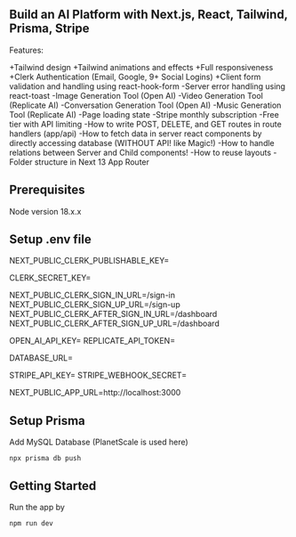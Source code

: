 ## Build an AI Platform with Next.js, React, Tailwind, Prisma, Stripe

Features:

+Tailwind design
+Tailwind animations and effects
+Full responsiveness
+Clerk Authentication (Email, Google, 9+ Social Logins)
+Client form validation and handling using react-hook-form
-Server error handling using react-toast
-Image Generation Tool (Open AI)
-Video Generation Tool (Replicate AI)
-Conversation Generation Tool (Open AI)
-Music Generation Tool (Replicate AI)
-Page loading state
-Stripe monthly subscription
-Free tier with API limiting
-How to write POST, DELETE, and GET routes in route handlers (app/api)
-How to fetch data in server react components by directly accessing database (WITHOUT API! like Magic!)
-How to handle relations between Server and Child components!
-How to reuse layouts
-Folder structure in Next 13 App Router

## Prerequisites
Node version 18.x.x

## Setup .env file
NEXT_PUBLIC_CLERK_PUBLISHABLE_KEY=

CLERK_SECRET_KEY=

NEXT_PUBLIC_CLERK_SIGN_IN_URL=/sign-in
NEXT_PUBLIC_CLERK_SIGN_UP_URL=/sign-up
NEXT_PUBLIC_CLERK_AFTER_SIGN_IN_URL=/dashboard
NEXT_PUBLIC_CLERK_AFTER_SIGN_UP_URL=/dashboard

OPEN_AI_API_KEY=
REPLICATE_API_TOKEN=

DATABASE_URL=

STRIPE_API_KEY=
STRIPE_WEBHOOK_SECRET=

NEXT_PUBLIC_APP_URL=http://localhost:3000

## Setup Prisma
Add MySQL Database (PlanetScale is used here)

```npx prisma db push```

## Getting Started

Run the app by

```bash
npm run dev

```
